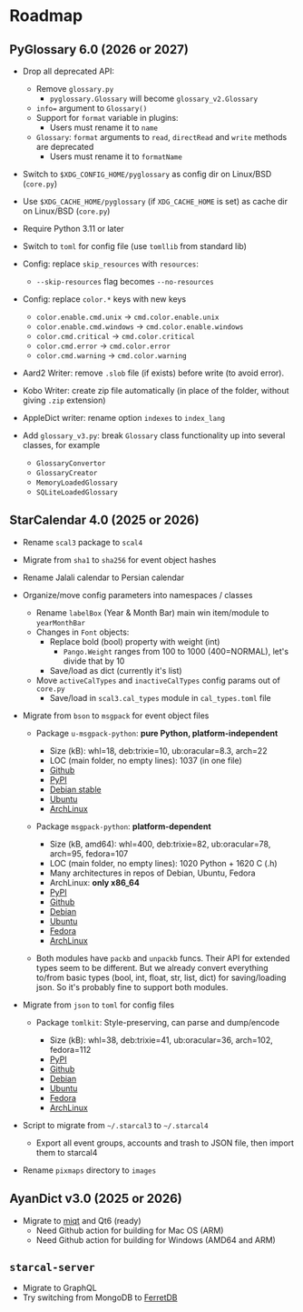 # Roadmap

## PyGlossary 6.0 (2026 or 2027)

- Drop all deprecated API:

  - Remove `glossary.py`
    - `pyglossary.Glossary` will become `glossary_v2.Glossary`
  - `info=` argument to `Glossary()`
  - Support for `format` variable in plugins:
    - Users must rename it to `name`
  - `Glossary`: `format` arguments to `read`, `directRead` and `write` methods are deprecated
    - Users must rename it to `formatName`

- Switch to `$XDG_CONFIG_HOME/pyglossary` as config dir on Linux/BSD (`core.py`)

- Use `$XDG_CACHE_HOME/pyglossary` (if `XDG_CACHE_HOME` is set) as cache dir on Linux/BSD (`core.py`)

- Require Python 3.11 or later

- Switch to `toml` for config file (use `tomllib` from standard lib)

- Config: replace `skip_resources` with `resources`:

  - `--skip-resources` flag becomes `--no-resources`

- Config: replace `color.*` keys with new keys

  - `color.enable.cmd.unix` -> `cmd.color.enable.unix`
  - `color.enable.cmd.windows` -> `cmd.color.enable.windows`
  - `color.cmd.critical` -> `cmd.color.critical`
  - `color.cmd.error` -> `cmd.color.error`
  - `color.cmd.warning` -> `cmd.color.warning`

- Aard2 Writer: remove `.slob` file (if exists) before write (to avoid error).

- Kobo Writer: create zip file automatically (in place of the folder, without giving `.zip` extension)

- AppleDict writer: rename option `indexes` to `index_lang`

- Add `glossary_v3.py`: break `Glossary` class functionality up into several classes, for example

  - `GlossaryConvertor`
  - `GlossaryCreator`
  - `MemoryLoadedGlossary`
  - `SQLiteLoadedGlossary`

## StarCalendar 4.0 (2025 or 2026)

- Rename `scal3` package to `scal4`

- Migrate from `sha1` to `sha256` for event object hashes

- Rename Jalali calendar to Persian calendar

- Organize/move config parameters into namespaces / classes

  - Rename `labelBox` (Year & Month Bar) main win item/module to `yearMonthBar`
  - Changes in `Font` objects:
    - Replace bold (bool) property with weight (int)
      - `Pango.Weight` ranges from 100 to 1000 (400=NORMAL), let's divide that by 10
    - Save/load as dict (currently it's list)
  - Move `activeCalTypes` and `inactiveCalTypes` config params out of `core.py`
    - Save/load in `scal3.cal_types` module in `cal_types.toml` file

- Migrate from `bson` to `msgpack` for event object files

  - Package `u-msgpack-python`: **pure Python, platform-independent**

    - Size (kB): whl=18, deb:trixie=10, ub:oracular=8.3, arch=22
    - LOC (main folder, no empty lines): 1037 (in one file)
    - [Github](https://github.com/vsergeev/u-msgpack-python)
    - [PyPI](https://pypi.org/project/u-msgpack-python/)
    - [Debian stable](https://packages.debian.org/bookworm/python3-u-msgpack)
    - [Ubuntu](https://packages.ubuntu.com/oracular/python3-u-msgpack)
    - [ArchLinux](https://archlinux.org/packages/extra/any/python-u-msgpack/)

  - Package `msgpack-python`: **platform-dependent**

    - Size (kB, amd64): whl=400, deb:trixie=82, ub:oracular=78, arch=95, fedora=107
    - LOC (main folder, no empty lines): 1020 Python + 1620 C (.h)
    - Many architectures in repos of Debian, Ubuntu, Fedora
    - ArchLinux: **only x86_64**
    - [PyPI](https://pypi.org/project/msgpack/)
    - [Github](https://github.com/msgpack/msgpack-python)
    - [Debian](https://packages.debian.org/bookworm/python3-msgpack)
    - [Ubuntu](https://packages.ubuntu.com/oracular/python3-msgpack)
    - [Fedora](https://packages.fedoraproject.org/pkgs/python-msgpack/python3-msgpack/)
    - [ArchLinux](https://archlinux.org/packages/extra/x86_64/python-msgpack/)

  - Both modules have `packb` and `unpackb` funcs. Their API for extended types seem to be different. But we already convert everything to/from basic types (bool, int, float, str, list, dict) for saving/loading json. So it's probably fine to support both modules.

- Migrate from `json` to `toml` for config files

  - Package `tomlkit`: Style-preserving, can parse and dump/encode

    - Size (kB): whl=38, deb:trixie=41, ub:oracular=36, arch=102, fedora=112
    - [PyPI](https://pypi.org/project/tomlkit)
    - [Github](https://github.com/python-poetry/tomlkit)
    - [Debian](https://packages.debian.org/bookworm/python3-tomlkit)
    - [Ubuntu](https://packages.ubuntu.com/oracular/python3-tomlkit)
    - [Fedora](https://packages.fedoraproject.org/pkgs/python-tomlkit/python3-tomlkit/)
    - [ArchLinux](https://archlinux.org/packages/extra/any/python-tomlkit/)

- Script to migrate from `~/.starcal3` to `~/.starcal4`

  - Export all event groups, accounts and trash to JSON file, then import them to starcal4

- Rename `pixmaps` directory to `images`

## AyanDict v3.0 (2025 or 2026)

- Migrate to [miqt](https://github.com/mappu/miqt) and Qt6 (ready)
  - Need Github action for building for Mac OS (ARM)
  - Need Github action for building for Windows (AMD64 and ARM)

## `starcal-server`

- Migrate to GraphQL
- Try switching from MongoDB to [FerretDB](https://github.com/FerretDB/FerretDB)
